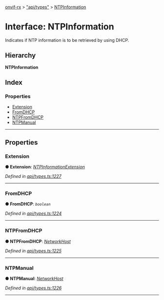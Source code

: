 [onvif-rx](../README.md) > ["api/types"](../modules/_api_types_.md) > [NTPInformation](../interfaces/_api_types_.ntpinformation.md)

# Interface: NTPInformation

Indicates if NTP information is to be retrieved by using DHCP.

## Hierarchy

**NTPInformation**

## Index

### Properties

* [Extension](_api_types_.ntpinformation.md#extension)
* [FromDHCP](_api_types_.ntpinformation.md#fromdhcp)
* [NTPFromDHCP](_api_types_.ntpinformation.md#ntpfromdhcp)
* [NTPManual](_api_types_.ntpinformation.md#ntpmanual)

---

## Properties

<a id="extension"></a>

###  Extension

**● Extension**: *[NTPInformationExtension](_api_types_.ntpinformationextension.md)*

*Defined in [api/types.ts:1227](https://github.com/patrickmichalina/onvif-rx/blob/1596479/src/api/types.ts#L1227)*

___
<a id="fromdhcp"></a>

###  FromDHCP

**● FromDHCP**: *`boolean`*

*Defined in [api/types.ts:1224](https://github.com/patrickmichalina/onvif-rx/blob/1596479/src/api/types.ts#L1224)*

___
<a id="ntpfromdhcp"></a>

###  NTPFromDHCP

**● NTPFromDHCP**: *[NetworkHost](_api_types_.networkhost.md)*

*Defined in [api/types.ts:1225](https://github.com/patrickmichalina/onvif-rx/blob/1596479/src/api/types.ts#L1225)*

___
<a id="ntpmanual"></a>

###  NTPManual

**● NTPManual**: *[NetworkHost](_api_types_.networkhost.md)*

*Defined in [api/types.ts:1226](https://github.com/patrickmichalina/onvif-rx/blob/1596479/src/api/types.ts#L1226)*

___

